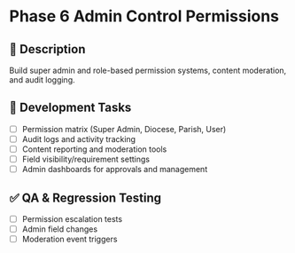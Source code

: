# Phase 6 Admin Control Permissions

## 📘 Description
Build super admin and role-based permission systems, content moderation, and audit logging.

## 🔨 Development Tasks
- [ ] Permission matrix (Super Admin, Diocese, Parish, User)
- [ ] Audit logs and activity tracking
- [ ] Content reporting and moderation tools
- [ ] Field visibility/requirement settings
- [ ] Admin dashboards for approvals and management

## ✅ QA & Regression Testing
- [ ] Permission escalation tests
- [ ] Admin field changes
- [ ] Moderation event triggers
